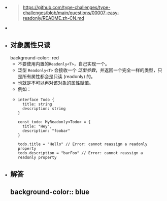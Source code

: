 - > https://github.com/type-challenges/type-challenges/blob/main/questions/00007-easy-readonly/README.zh-CN.md
-
- ## 对象属性只读
  background-color:: red
	- 不要使用内置的`Readonly<T>`，自己实现一个。
	- 泛型 `Readonly<T>` 会接收一个 *泛型参数*，并返回一个完全一样的类型，只是所有属性都会是只读 (readonly) 的。
	- 也就是不可以再对该对象的属性赋值。
	- 例如：
	- ```
	  interface Todo {
	    title: string
	    description: string
	  }
	  
	  const todo: MyReadonly<Todo> = {
	    title: "Hey",
	    description: "foobar"
	  }
	  
	  todo.title = "Hello" // Error: cannot reassign a readonly property
	  todo.description = "barFoo" // Error: cannot reassign a readonly property
	  ```
- ## 解答
  background-color:: blue
	-